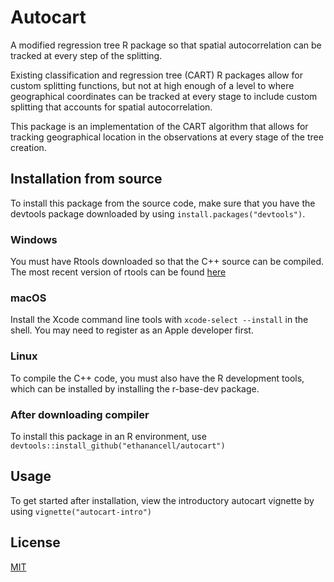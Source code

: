 # Autocart
A modified regression tree R package so that spatial autocorrelation can be tracked at every step of the splitting.

Existing classification and regression tree (CART) R packages allow for custom splitting functions, but not at high enough of a level to
where geographical coordinates can be tracked at every stage to include custom splitting that accounts for spatial autocorrelation.

This package is an implementation of the CART algorithm that allows for tracking geographical location in the observations at every
stage of the tree creation.

## Installation from source
To install this package from the source code, make sure that you have the devtools package downloaded by using `install.packages("devtools")`.
### Windows
You must have Rtools downloaded so that the C++ source can be compiled. The most recent version of rtools can be found [here](https://cran.r-project.org/bin/windows/Rtools/)
### macOS
Install the Xcode command line tools with `xcode-select --install` in the shell. You may need to register as an Apple developer first.
### Linux
To compile the C++ code, you must also have the R development tools, which can be installed by installing the r-base-dev package.

### After downloading compiler
To install this package in an R environment, use `devtools::install_github("ethanancell/autocart")`

## Usage
To get started after installation, view the introductory autocart vignette by using `vignette("autocart-intro")`

## License
[MIT](LICENSE)
